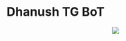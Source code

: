 # Dhanush TG BoT

<p align="center"><a href="https://drive.google.com/file/d/1or43NpGCXo_etDyT8DQL5nqB2bhw23JZ/view?usp=drivesdk"><img src="https://img.shields.io/badge/Demostration%20Video-blue"/></a></p>
